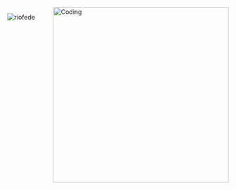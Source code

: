 <img align="right" alt="Coding" width="400" src="https://i.pinimg.com/474x/25/0f/d7/250fd7d90bcb46b73ec95dc5cbb116be.jpg">
<p align="left"> <img src="https://komarev.com/ghpvc/?username=riofede&label=Profile%20views&color=0e75b6&style=flat" alt="riofede" /> </p>

